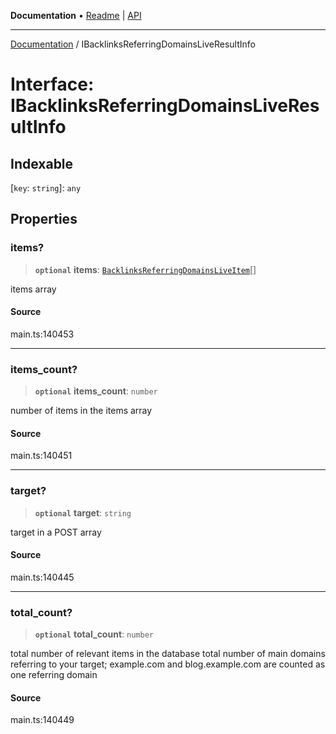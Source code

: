 **Documentation** • [Readme](../README.md) \| [API](../globals.md)

***

[Documentation](../README.md) / IBacklinksReferringDomainsLiveResultInfo

# Interface: IBacklinksReferringDomainsLiveResultInfo

## Indexable

 \[`key`: `string`\]: `any`

## Properties

### items?

> **`optional`** **items**: [`BacklinksReferringDomainsLiveItem`](../classes/BacklinksReferringDomainsLiveItem.md)[]

items array

#### Source

main.ts:140453

***

### items\_count?

> **`optional`** **items\_count**: `number`

number of items in the items array

#### Source

main.ts:140451

***

### target?

> **`optional`** **target**: `string`

target in a POST array

#### Source

main.ts:140445

***

### total\_count?

> **`optional`** **total\_count**: `number`

total number of relevant items in the database
total number of main domains referring to your target;
example.com and blog.example.com are counted as one referring domain

#### Source

main.ts:140449
